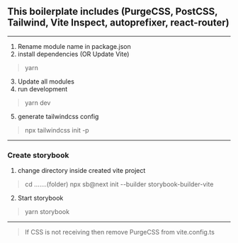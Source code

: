 ## This boilerplate includes (PurgeCSS, PostCSS, Tailwind, Vite Inspect, autoprefixer, react-router)

----------


1. Rename module name in package.json
2. install dependencies (OR Update Vite)
> yarn
3. Update all modules
4. run development
> yarn dev
5. generate tailwindcss config
> npx tailwindcss init -p

 
----------


### Create storybook

1. change directory inside created vite project
> cd .......(folder)
> npx sb@next init --builder storybook-builder-vite
2. Start storybook
> yarn storybook


----------


> If CSS is not receiving then remove PurgeCSS from vite.config.ts